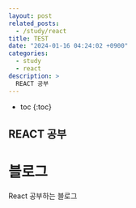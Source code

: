 ```yaml
---
layout: post
related_posts:
  - /study/react
title: TEST
date: "2024-01-16 04:24:02 +0900"
categories:
  - study
  - react
description: >
  REACT 공부
---
```


- toc
  {:toc}

## REACT 공부

# 블로그

React 공부하는 블로그
